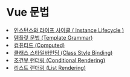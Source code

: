 # Vue 문법
<li> <a href="https://github.com/Suhyxn/TIL/blob/main/Vue/Instance%20Lifecycle.md"> 인스턴스와 라이프 사이클 ( Instance Lifecycle ) </a> </li>
<li> <a href="https://github.com/Suhyxn/TIL/blob/main/Vue/Template%20Grammar.md"> 템플릿 문법 (Template Grammar) </a> </li>
<li> <a href="https://github.com/Suhyxn/TIL/blob/main/Vue/Computed.md"> 컴퓨티드 (Computed) </a> </li>
<li> <a href="https://github.com/Suhyxn/TIL/blob/main/Vue/Class%20StyleBinding.md"> 클래스 스타일바인딩 (Class Style Binding) </a> </li>
<li> <a href="https://github.com/Suhyxn/TIL/blob/main/Vue/Conditional%20Rendering.md"> 조건부 랜더링 (Conditional Rendering) </a> </li>
<li> <a href="https://github.com/Suhyxn/TIL/blob/main/Vue/List%20Rendering.md"> 리스트 랜더링 (List Rendering) </a> </li>
